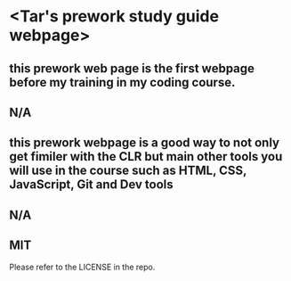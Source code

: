 # <Tar's prework study guide webpage>

## this prework web page is the first webpage before my training in my coding course.


## N/A


## this prework webpage is a good way to not only get fimiler with the CLR but main other tools you will use in the course such as HTML, CSS, JavaScript, Git and Dev tools 


## N/A



## MIT

Please refer to the LICENSE in the repo.